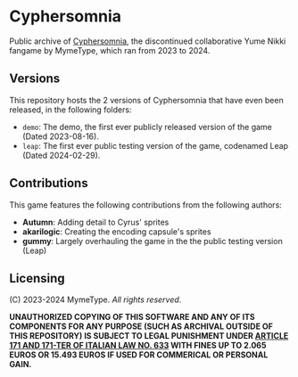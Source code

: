 # Cyphersomnia

Public archive of [Cyphersomnia](https://ynfg.yume.wiki/Cyphersomnia), the discontinued collaborative Yume Nikki fangame by MymeType, which ran from 2023 to 2024.

## Versions

This repository hosts the 2 versions of Cyphersomnia that have even been released, in the following folders:

- `demo`: The demo, the first ever publicly released version of the game (Dated 2023-08-16).
- `leap`: The first ever public testing version of the game, codenamed Leap (Dated 2024-02-29).

## Contributions

This game features the following contributions from the following authors:

- **Autumn**: Adding detail to Cyrus' sprites
- **akarilogic**: Creating the encoding capsule's sprites
- **gummy**: Largely overhauling the game in the the public testing version (Leap)

## Licensing

(C) 2023-2024 MymeType. *All rights reserved*.

**UNAUTHORIZED COPYING OF THIS SOFTWARE AND ANY OF ITS COMPONENTS FOR ANY PURPOSE (SUCH AS ARCHIVAL OUTSIDE OF THIS REPOSITORY) IS SUBJECT TO LEGAL PUNISHMENT UNDER [ARTICLE 171 AND 171-TER OF ITALIAN LAW NO. 633](https://www.interlex.it/testi/l41_633.htm#171) WITH FINES UP TO 2.065 EUROS OR 15.493 EUROS IF USED FOR COMMERICAL OR PERSONAL GAIN.**
